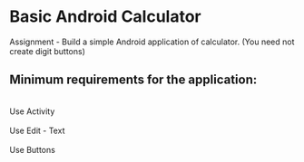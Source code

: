 # Basic Android Calculator

Assignment - Build a simple Android application of calculator. (You need not create digit buttons)

## Minimum requirements for the application:

<br>Use Activity</br>
<br>Use Edit - Text</br>
<br> Use Buttons</br>
